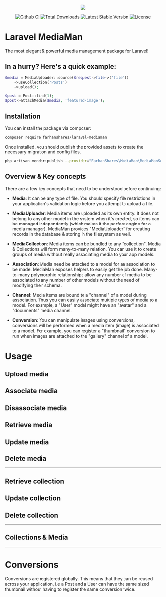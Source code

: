 <p align="center"><a href="https://farhanshares.com/projects/laravel-mediaman" target="_blank" title="Laravel MediaMan"><img src="https://raw.githubusercontent.com/FarhanShares/laravel-mediaman/main/docs/assets/mediaman-banner.png" /></a></p>

<p align="center">
<a href="https://github.com/farhanshares/laravel-mediaman/actions/workflows/ci.yml"><img src="https://github.com/farhanshares/laravel-mediaman/actions/workflows/ci.yml/badge.svg" alt="Github CI"></a>
<a href="https://packagist.org/packages/farhanshares/laravel-mediaman"><img src="https://img.shields.io/packagist/dt/farhanshares/laravel-mediaman" alt="Total Downloads"></a>
<a href="https://packagist.org/packages/farhanshares/laravel-mediaman"><img src="https://img.shields.io/packagist/v/farhanshares/laravel-mediaman" alt="Latest Stable Version"></a>
<a href="https://packagist.org/packages/farhanshares/laravel-mediaman"><img src="https://img.shields.io/packagist/l/farhanshares/laravel-mediaman" alt="License"></a>
</p>

# Laravel MediaMan</h1>
The most elegant & powerful media management package for Laravel!

## In a hurry? Here's a quick example:

```php
$media = MediaUploader::source($request->file->('file'))
    ->useCollection('Posts')
    ->upload();

$post = Post::find(1);
$post->attachMedia($media, 'featured-image');
```

## Installation

You can install the package via composer:

```bash
composer require farhanshares/laravel-mediaman
```

Once installed, you should publish the provided assets to create the necessary migration and config files.

```bash
php artisan vendor:publish --provider="FarhanShares\MediaMan\MediaManServiceProvider"
```

## Overview & Key concepts

There are a few key concepts that need to be understood before continuing:

* **Media**: It can be any type of file. You should specify file restrictions in your application's validation logic before you attempt to upload a file.

* **MediaUploader**: Media items are uploaded as its own entity. It does not belong to any other model in the system when it's created, so items can be managed independently (which makes it the perfect engine for a media manager). MediaMan provides "MediaUploader" for creating records in the database & storing in the filesystem as well.

* **MediaCollection**: Media items can be bundled to any "collection". Media & Collections will form many-to-many relation. You can use it to create groups of media without really associating media to your app models.

* **Association**: Media need be attached to a model for an association to be made. MediaMan exposes helpers to easily get the job done. Many-to-many polymorphic relationships allow any number of media to be associated to any number of other models without the need of modifying their schema.

* **Channel**: Media items are bound to a "channel" of a model during association. Thus you can easily associate multiple types of media to a model. For example, a "User" model might have an "avatar" and a "documents" media channel.

* **Conversion**: You can manipulate images using conversions, conversions will be performed when a media item (image) is associated to a model. For example, you can register a "thumbnail" conversion to run when images are attached to the "gallery" channel of a model.


# Usage


## Upload media

## Associate media

## Disassociate media


## Retrieve media
## Update media

## Delete media

-----
## Retrieve collection

## Update collection
## Delete collection


------
## Collections & Media

-----
# Conversions

Conversions are registered globally. This means that they can be reused across your application, i.e a Post and a User can have the same sized thumbnail without having to register the same conversion twice.